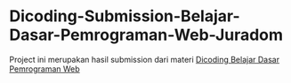 # Dicoding-Submission-Belajar-Dasar-Pemrograman-Web-Juradom
Project ini merupakan hasil submission dari materi [Dicoding Belajar Dasar Pemrograman Web](https://www.dicoding.com/academies/123)
